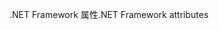 <span data-ttu-id="6036c-101">.NET Framework 属性</span><span class="sxs-lookup"><span data-stu-id="6036c-101">.NET Framework attributes</span></span>